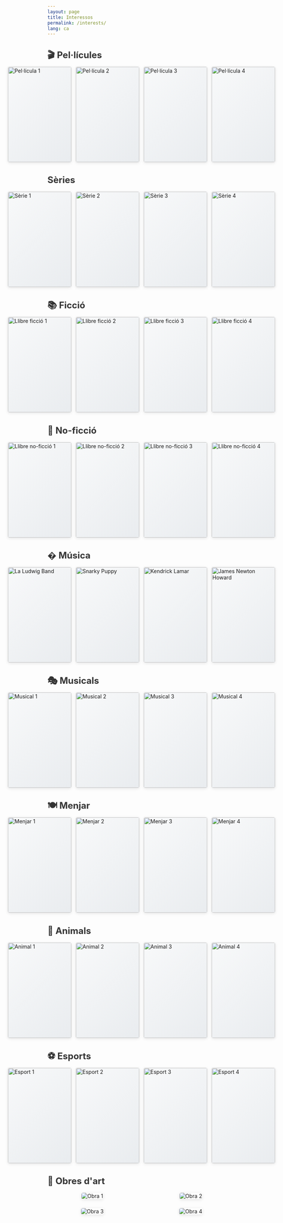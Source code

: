 ```yaml
---
layout: page
title: Interessos
permalink: /interests/
lang: ca
---
```


<style>
.interests-container {
  max-width: 800px;
  margin: 0 auto;
}

.interest-category {
  margin-bottom: 2rem; /* Reduït de 3rem a 2rem */
}

.interest-category h2 {
  margin-bottom: 1rem;
  color: #333;
  font-size: 1.5rem; /* Tornat a la     <h2>🎵 Música</h2>   <h2>🎵 Música (només 4 artistes)</h2>ida original de seccions */
  font-weight: 700; /* Pes normal per seccions */
  line-height: 1.25;
}

.interest-grid {
  display: grid;
  grid-template-columns: repeat(4, 170px); /* Mida intermèdia: 170×255px = ratio 2:3 */
  gap: 0.75rem;
  margin-bottom: 1rem;
  align-items: end; /* Alinea els elements a la base per uniformitat visual */
  justify-content: center; /* Centra la grid si no omple tota l'amplada */
}

.interest-item {
  position: relative;
  width: 170px; /* Mida intermèdia */
  height: 255px; /* Altura proporcionalment correcta (170 × 1.5 = 255) */
  overflow: hidden;
  border-radius: 4px;
  box-shadow: 0 2px 8px rgba(0,0,0,0.1);
  transition: transform 0.2s ease, box-shadow 0.2s ease;
  background: linear-gradient(135deg, #f8f9fa 0%, #e9ecef 100%); /* Fons neutre per espais buits */
}

.interest-link {
  display: block;
  width: 100%;
  height: 100%;
  text-decoration: none;
  color: inherit;
}

.interest-item:hover {
  transform: translateY(-2px);
  box-shadow: 0 4px 16px rgba(0,0,0,0.2);
}

.interest-item img {
  width: 100%;
  height: 100%;
  object-fit: cover;
  display: block;
}

.interest-placeholder {
  background: linear-gradient(135deg, #f5f7fa 0%, #c3cfe2 100%);
  display: flex;
  align-items: center;
  justify-content: center;
  color: #666;
  font-size: 0.8rem;
  text-align: center;
  padding: 1rem;
  height: 100%;
}

.interest-overlay {
  position: absolute;
  bottom: 0;
  left: 0;
  right: 0;
  background: linear-gradient(transparent, rgba(0,0,0,0.8));
  color: white;
  padding: 0.75rem 0.5rem 0.5rem;
  font-size: 0.75rem;
  line-height: 1.2;
  opacity: 0;
  transition: opacity 0.2s ease;
}

.interest-item:hover .interest-overlay {
  opacity: 1;
}

.interest-title {
  font-weight: bold;
  margin-bottom: 0.25rem;
}

.interest-subtitle {
  font-size: 0.7rem;
  opacity: 0.9;
}

/* Estil especial per la categoria Art - grid 2x2 amb proporcions originals */
.art-category .interest-grid {
  grid-template-columns: repeat(2, 1fr);
  gap: 1.5rem; /* Més espai entre imatges d'art */
  max-width: 900px; /* Amplada màxima per centrar millor */
  margin: 0 auto; /* Centrar la grid */
  align-items: start; /* Alinear al principi per evitar estiraments */
  justify-items: center; /* Centrar cada element dins la seva cel·la */
}

.art-category .interest-item {
  height: auto; /* Altura completament automàtica */
  width: auto; /* Amplada completament automàtica */
  max-width: 100%; /* No superar l'amplada de la cel·la de grid */
  background: transparent; /* Eliminar el fons gris per art */
  display: inline-block; /* Per ajustar-se al contingut */
}

.art-category .interest-item img {
  height: auto; /* Altura natural de la imatge */
  width: auto; /* Amplada natural de la imatge */
  max-width: 400px; /* Amplada màxima per evitar imatges massa grans */
  max-height: 350px; /* Altura màxima per evitar imatges massa altes */
  object-fit: contain; /* Mantenir proporcions exactes sense retallar */
  object-position: center;
  border-radius: 4px; /* Afegir border-radius directament a la imatge */
  display: block; /* Per eliminar espai extra sota la imatge */
}

@media (max-width: 600px) {
  .interest-grid {
    grid-template-columns: repeat(2, 1fr);
    gap: 0.75rem;
  }
  
  .interest-item {
    height: 200px; /* Altura lleugerament menor per mòbil */
  }
  
  .interest-category h2 {
    font-size: 1.6rem; /* Ajustat per mòbil */
  }
  
  .art-category .interest-grid {
    grid-template-columns: repeat(2, 1fr);
  }
  
  .art-category .interest-item {
    min-height: 150px; /* Altura mínima menor per mòbil */
  }
  
  .art-category .interest-item img {
    max-height: 220px; /* Altura màxima menor per mòbil */
  }
}
</style>
<div class="interests-container">
  
  <!-- Pel·lícules -->
  <div class="interest-category">
    <h2>🎬 Pel·lícules</h2>
    <div class="interest-grid">
      <div class="interest-item">
        <a href="https://letterboxd.com/tique_011/film/the-sound-of-music/activity/" class="interest-link" target="_blank" rel="noopener">
          <img src="/images/interests/movies/the-sound-of-music.jpg" alt="Pel·lícula 1" onerror="this.parentElement.parentElement.innerHTML='<div class=&quot;interest-placeholder&quot;>Poster 1</div>'">
          <div class="interest-overlay">
            <div class="interest-title">The Sound of Music</div>
            <div class="interest-subtitle">Robert Wise • 1965</div>
          </div>
        </a>
      </div>
      <div class="interest-item">
        <a href="https://letterboxd.com/tique_011/film/dune-part-two/activity/" class="interest-link" target="_blank" rel="noopener">
          <img src="/images/interests/movies/dune-part-two.jpg" alt="Pel·lícula 2" onerror="this.parentElement.parentElement.innerHTML='<div class=&quot;interest-placeholder&quot;>Poster 2</div>'">
          <div class="interest-overlay">
            <div class="interest-title">Dune: Part II</div>
            <div class="interest-subtitle">Denis Villeneuve • 2024</div>
          </div>
        </a>
      </div>
      <div class="interest-item">
        <a href="https://letterboxd.com/tique_011/film/little-women-2019/" class="interest-link" target="_blank" rel="noopener">
          <img src="/images/interests/movies/little-women.jpg" alt="Pel·lícula 3" onerror="this.parentElement.parentElement.innerHTML='<div class=&quot;interest-placeholder&quot;>Poster 3</div>'">
          <div class="interest-overlay">
            <div class="interest-title">Little Women</div>
            <div class="interest-subtitle">Greta Gerwig • 2019</div>
          </div>
        </a>
      </div>
      <div class="interest-item">
        <a href="https://letterboxd.com/tique_011/film/when-hitler-stole-pink-rabbit/activity/" class="interest-link" target="_blank" rel="noopener">
          <img src="/images/interests/movies/als-hitler-das-rosa-kaninchen-stahl.jpg" alt="Pel·lícula 4" onerror="this.parentElement.parentElement.innerHTML='<div class=&quot;interest-placeholder&quot;>Poster 4</div>'">
          <div class="interest-overlay">
            <div class="interest-title">Als Hitler das Rosa Kaninchen Stahl</div>
            <div class="interest-subtitle">Caroline Link • 2019</div>
          </div>
        </a>
      </div>
    </div>
  </div>

  <!-- Sèries -->
  <div class="interest-category">
    <h2> Sèries</h2>
    <div class="interest-grid">
      <div class="interest-item">
        <a href="https://www.imdb.com/title/tt0367279/" class="interest-link" target="_blank" rel="noopener">
          <img src="/images/interests/shows/arrested-development.jpg" alt="Sèrie 1" onerror="this.parentElement.parentElement.innerHTML='<div class=&quot;interest-placeholder&quot;>Sèrie 1</div>'">
          <div class="interest-overlay">
            <div class="interest-title">Arrested Development</div>
            <div class="interest-subtitle">Mitchell Hurwitz • 2003-2019</div>
          </div>
        </a>
      </div>
      <div class="interest-item">
        <a href="https://www.imdb.com/title/tt2467372/" class="interest-link" target="_blank" rel="noopener">
          <img src="/images/interests/shows/brooklyn-nine-nine.jpg" alt="Sèrie 2" onerror="this.parentElement.parentElement.innerHTML='<div class=&quot;interest-placeholder&quot;>Sèrie 2</div>'">
          <div class="interest-overlay">
            <div class="interest-title">Brooklyn Nine-Nine</div>
            <div class="interest-subtitle">Dan Goor, Michael Schur • 2013-2021</div>
          </div>
        </a>
      </div>
      <div class="interest-item">
        <a href="https://www.imdb.com/title/tt0352089/" class="interest-link" target="_blank" rel="noopener">
          <img src="/images/interests/shows/plats-bruts.jpg" alt="Sèrie 3" onerror="this.parentElement.parentElement.innerHTML='<div class=&quot;interest-placeholder&quot;>Sèrie 3</div>'">
          <div class="interest-overlay">
            <div class="interest-title">Plats Bruts</div>
            <div class="interest-subtitle">Joel Joan, Jordi Sánchez • 1999-2002</div>
          </div>
        </a>
      </div>
      <div class="interest-item">
        <a href="https://www.imdb.com/title/tt1439629/" class="interest-link" target="_blank" rel="noopener">
          <img src="/images/interests/shows/community.jpg" alt="Sèrie 4" onerror="this.parentElement.parentElement.innerHTML='<div class=&quot;interest-placeholder&quot;>Sèrie 4</div>'">
          <div class="interest-overlay">
            <div class="interest-title">Community</div>
            <div class="interest-subtitle">Dan Harmon • 2009-2015</div>
          </div>
        </a>
      </div>
    </div>
  </div>

  <!-- Llibres de ficció -->
  <div class="interest-category">
    <h2>📚 Ficció</h2>
    <div class="interest-grid">
      <div class="interest-item">
        <a href="https://app.thestorygraph.com/reviews/9b49ae8e-0b73-4d4b-bb89-ee7c98a80aef" class="interest-link" target="_blank" rel="noopener">
          <img src="/images/interests/fiction/el-mati-de-la-sega.jpg" alt="Llibre ficció 1" onerror="this.parentElement.parentElement.innerHTML='<div class=&quot;interest-placeholder&quot;>Portada 1</div>'">
          <div class="interest-overlay">
            <div class="interest-title">El matí de la sega</div>
            <div class="interest-subtitle">Suzanne Collins • 2025</div>
          </div>
        </a>
      </div>
      <div class="interest-item">
        <a href="https://app.thestorygraph.com/reviews/ffc91366-cbd6-4234-bbe0-47f26c611906" class="interest-link" target="_blank" rel="noopener">
          <img src="/images/interests/fiction/percy-jackson-la-malediccio-del-tita.jpg" alt="Llibre ficció 2" onerror="this.parentElement.parentElement.innerHTML='<div class=&quot;interest-placeholder&quot;>Portada 2</div>'">
          <div class="interest-overlay">
            <div class="interest-title">Percy Jackson 3: La maledicció del tità</div>
            <div class="interest-subtitle">Rick Riordan • 2007</div>
          </div>
        </a>
      </div>
      <div class="interest-item">
        <a href="https://app.thestorygraph.com/reviews/cbe98c2e-abb0-434d-94f2-ec25f4a718b5" class="interest-link" target="_blank" rel="noopener">
          <img src="/images/interests/fiction/la-placa-del-diamant.jpg" alt="Llibre ficció 3" onerror="this.parentElement.parentElement.innerHTML='<div class=&quot;interest-placeholder&quot;>Portada 3</div>'">
          <div class="interest-overlay">
            <div class="interest-title">La plaça del diamant</div>
            <div class="interest-subtitle">Mercè Rodoreda • 1962</div>
          </div>
        </a>
      </div>
      <div class="interest-item">
        <a href="https://app.thestorygraph.com/reviews/14927454-0ced-4db7-a46a-b111e596a9a3" class="interest-link" target="_blank" rel="noopener">
          <img src="/images/interests/fiction/the-hate-u-give.jpg" alt="Llibre ficció 4" onerror="this.parentElement.parentElement.innerHTML='<div class=&quot;interest-placeholder&quot;>Portada 4</div>'">
          <div class="interest-overlay">
            <div class="interest-title">The Hate U Give</div>
            <div class="interest-subtitle">Angie Thomas • 2017</div>
          </div>
        </a>
      </div>
    </div>
  </div>

  <!-- Llibres de no-ficció -->
  <div class="interest-category">
    <h2>📖 No-ficció</h2>
    <div class="interest-grid">
      <div class="interest-item">
        <a href="https://app.thestorygraph.com/reviews/99441071-67b2-40ee-9ec1-123df94e262b" class="interest-link" target="_blank" rel="noopener">
          <img src="/images/interests/nonfiction/the-power-broker.jpg" alt="Llibre no-ficció 1" onerror="this.parentElement.parentElement.innerHTML='<div class=&quot;interest-placeholder&quot;>Portada 1</div>'">
          <div class="interest-overlay">
            <div class="interest-title">The Power Broker</div>
            <div class="interest-subtitle">Robert Caro • 1974</div>
          </div>
        </a>
      </div>
      <div class="interest-item">
        <a href="https://app.thestorygraph.com/books/b73a25c2-bcf4-4b66-a14e-1df9c1a4d59c" class="interest-link" target="_blank" rel="noopener">
          <img src="/images/interests/nonfiction/artificial-intelligence-modern-approach.jpg" alt="Llibre no-ficció 2" onerror="this.parentElement.parentElement.innerHTML='<div class=&quot;interest-placeholder&quot;>Portada 2</div>'">
          <div class="interest-overlay">
            <div class="interest-title">Artificial Intelligence: A Modern Approach</div>
            <div class="interest-subtitle">Stuart Russell i Peter Norvig • 1994</div>
          </div>
        </a>
      </div>
      <div class="interest-item">
        <a href="#" class="interest-link" target="_blank" rel="noopener">
          <img src="/images/interests/nonfiction/africa-is-not-a-country.jpg" alt="Llibre no-ficció 3" onerror="this.parentElement.parentElement.innerHTML='<div class=&quot;interest-placeholder&quot;>Portada 3</div>'">
          <div class="interest-overlay">
            <div class="interest-title">Africa is Not a Country</div>
            <div class="interest-subtitle">Dipo Faloyin • 2022</div>
          </div>
        </a>
      </div>
      <div class="interest-item">
        <a href="https://app.thestorygraph.com/reviews/3cb87e45-cbe7-4fcf-8c7b-c2a519eb7a4d" class="interest-link" target="_blank" rel="noopener">
          <img src="/images/interests/nonfiction/everything-is-tuberculosis.jpg" alt="Llibre no-ficció 4" onerror="this.parentElement.parentElement.innerHTML='<div class=&quot;interest-placeholder&quot;>Portada 4</div>'">
          <div class="interest-overlay">
            <div class="interest-title">Everything is Tuberculosis</div>
            <div class="interest-subtitle">John Green • 2025</div>
          </div>
        </a>
      </div>
    </div>
  </div>

  <!-- Música (artistes i àlbums favorits) -->
  <div class="interest-category">
    <h2>� Música</h2>
    <div class="interest-grid">
      <!-- Artistes seleccionats -->
      <div class="interest-item">
        <a href="https://open.spotify.com/artist/1hOwyBjBzD71G76KApDEy5" class="interest-link" target="_blank" rel="noopener">
          <img src="/images/interests/music/la-ludwig-band.jpg" alt="La Ludwig Band" onerror="this.parentElement.parentElement.innerHTML='<div class=&quot;interest-placeholder&quot;>La Ludwig Band</div>'">
          <div class="interest-overlay">
            <div class="interest-title">La Ludwig Band</div>
            <div class="interest-subtitle">Pop-rock folk • Àlbums favorits</div>
          </div>
        </a>
      </div>
      <div class="interest-item">
        <a href="#" class="interest-link" target="_blank" rel="noopener">
          <img src="/images/interests/music/snarky-puppy.jpg" alt="Snarky Puppy" onerror="this.parentElement.parentElement.innerHTML='<div class=&quot;interest-placeholder&quot;>Snarky Puppy</div>'">
          <div class="interest-overlay">
            <div class="interest-title">Snarky Puppy</div>
            <div class="interest-subtitle">Jazz Fusion • We Like It Here, Culcha Vulcha</div>
          </div>
        </a>
      </div>
      <!-- Artistes individuals -->
      <div class="interest-item">
        <a href="#" class="interest-link" target="_blank" rel="noopener">
          <img src="/images/interests/music/kendrick-lamar.jpg" alt="Kendrick Lamar" onerror="this.parentElement.parentElement.innerHTML='<div class=&quot;interest-placeholder&quot;>Kendrick Lamar</div>'">
          <div class="interest-overlay">
            <div class="interest-title">Kendrick Lamar</div>
            <div class="interest-subtitle">Hip Hop • To Pimp a Butterfly</div>
          </div>
        </a>
      </div>
      <div class="interest-item">
        <a href="#" class="interest-link" target="_blank" rel="noopener">
          <img src="/images/interests/music/james-newton-howard.jpg" alt="James Newton Howard" onerror="this.parentElement.parentElement.innerHTML='<div class=&quot;interest-placeholder&quot;>James Newton Howard</div>'">
          <div class="interest-overlay">
            <div class="interest-title">James Newton Howard</div>
            <div class="interest-subtitle">Film Composer • BSO The Hunger Games</div>
          </div>
        </a>
      </div>
    </div>
  </div>

  <!-- Musicals -->
  <div class="interest-category">
    <h2>🎭 Musicals</h2>
    <div class="interest-grid">
      <div class="interest-item">
        <a href="#🎭-musicals" class="interest-link" target="_blank" rel="noopener">
          <img src="/images/interests/musicals/hamilton.jpg" alt="Musical 1" onerror="this.parentElement.parentElement.innerHTML='<div class=&quot;interest-placeholder&quot;>Musical 1</div>'">
          <div class="interest-overlay">
            <div class="interest-title">Hamilton</div>
            <div class="interest-subtitle">Lin-Manuel Miranda • 2015</div>
          </div>
        </a>
      </div>
      <div class="interest-item">
        <a href="https://www.teatrevictoria.com/ca/cartellera/c/183-mar-i-cel.html" class="interest-link" target="_blank" rel="noopener">
          <img src="/images/interests/musicals/the-phantom-of-the-opera.jpg" alt="Musical 2" onerror="this.parentElement.parentElement.innerHTML='<div class=&quot;interest-placeholder&quot;>Musical 2</div>'">
          <div class="interest-overlay">
            <div class="interest-title">Mar i Cel</div>
            <div class="interest-subtitle">Dagoll Dagom • 1988</div>
          </div>
        </a>
      </div>
      <div class="interest-item">
        <a href="#🎭-musicals" class="interest-link" target="_blank" rel="noopener">
          <img src="/images/interests/musicals/west-side-story.jpg" alt="Musical 3" onerror="this.parentElement.parentElement.innerHTML='<div class=&quot;interest-placeholder&quot;>Musical 3</div>'">
          <div class="interest-overlay">
            <div class="interest-title">West Side Story</div>
            <div class="interest-subtitle">Leonard Bernstein • 1957</div>
          </div>
        </a>
      </div>
      <div class="interest-item">
        <a href="#🎭-musicals" class="interest-link" target="_blank" rel="noopener">
          <img src="/images/interests/musicals/matilda.jpg" alt="Musical 4" onerror="this.parentElement.parentElement.innerHTML='<div class=&quot;interest-placeholder&quot;>Musical 4</div>'">
          <div class="interest-overlay">
            <div class="interest-title">Matilda</div>
            <div class="interest-subtitle">Tim Minchin i Dennis Kelly • 2010</div>
          </div>
        </a>
      </div>
    </div>
  </div>

  <!-- Menjar -->
  <div class="interest-category">
    <h2>🍽️ Menjar</h2>
    <div class="interest-grid">
      <div class="interest-item">
        <a href="#" class="interest-link" target="_blank" rel="noopener">
          <img src="/images/interests/food/canelons.png" alt="Menjar 1" onerror="this.parentElement.parentElement.innerHTML='<div class=&quot;interest-placeholder&quot;>Menjar 1</div>'">
          <div class="interest-overlay">
            <div class="interest-title">Canelons</div>
            <div class="interest-subtitle"></div>
          </div>
        </a>
      </div>
      <div class="interest-item">
        <a href="https://3focs.com/ca/" class="interest-link" target="_blank" rel="noopener">
          <img src="/images/interests/food/carxofes.jpg" alt="Menjar 2" onerror="this.parentElement.parentElement.innerHTML='<div class=&quot;interest-placeholder&quot;>Menjar 2</div>'">
          <div class="interest-overlay">
            <div class="interest-title">Carxofes a la brasa</div>
            <div class="interest-subtitle"></div>
          </div>
        </a>
      </div>
      <div class="interest-item">
        <a href="https://www.timeout.cat/barcelona/ca/restaurants/gaig-barcelona" class="interest-link" target="_blank" rel="noopener">
          <img src="/images/interests/food/macarrons.jpg" alt="Menjar 3" onerror="this.parentElement.parentElement.innerHTML='<div class=&quot;interest-placeholder&quot;>Menjar 3</div>'">
          <div class="interest-overlay">
            <div class="interest-title">Macarrons gratinats</div>
            <div class="interest-subtitle"></div>
          </div>
        </a>
      </div>
      <div class="interest-item">
        <a href="https://www.barmolina.com/ca/" class="interest-link" target="_blank" rel="noopener">
          <img src="/images/interests/food/pa-amb-tomàquet.jpg" alt="Menjar 4" onerror="this.parentElement.parentElement.innerHTML='<div class=&quot;interest-placeholder&quot;>Menjar 4</div>'">
          <div class="interest-overlay">
            <div class="interest-title">Pa amb tomàquet</div>
            <div class="interest-subtitle"></div>
          </div>
        </a>
      </div>
    </div>
  </div>

  <!-- Animals -->
  <div class="interest-category">
    <h2>🐾 Animals</h2>
    <div class="interest-grid">
      <div class="interest-item">
        <a href="#" class="interest-link" target="_blank" rel="noopener">
          <img src="/images/interests/animals/orca.jpg" alt="Animal 1" onerror="this.parentElement.parentElement.innerHTML='<div class=&quot;interest-placeholder&quot;>Animal 1</div>'">
          <div class="interest-overlay">
            <div class="interest-title">Orca</div>
            <div class="interest-subtitle"></div>
          </div>
        </a>
      </div>
      <div class="interest-item">
        <a href="#" class="interest-link" target="_blank" rel="noopener">
          <img src="/images/interests/animals/gat.jpg" alt="Animal 2" onerror="this.parentElement.parentElement.innerHTML='<div class=&quot;interest-placeholder&quot;>Animal 2</div>'">
          <div class="interest-overlay">
            <div class="interest-title">Gat</div>
            <div class="interest-subtitle"></div>
          </div>
        </a>
      </div>
      <div class="interest-item">
        <a href="#" class="interest-link" target="_blank" rel="noopener">
          <img src="/images/interests/animals/elefant.jpg" alt="Animal 3" onerror="this.parentElement.parentElement.innerHTML='<div class=&quot;interest-placeholder&quot;>Animal 3</div>'">
          <div class="interest-overlay">
            <div class="interest-title">Elefant</div>
            <div class="interest-subtitle"></div>
          </div>
        </a>
      </div>
      <div class="interest-item">
        <a href="#" class="interest-link" target="_blank" rel="noopener">
          <img src="/images/interests/animals/lleopard.jpg" alt="Animal 4" onerror="this.parentElement.parentElement.innerHTML='<div class=&quot;interest-placeholder&quot;>Animal 4</div>'">
          <div class="interest-overlay">
            <div class="interest-title">Lleopard</div>
            <div class="interest-subtitle"></div>
          </div>
        </a>
      </div>
    </div>
  </div>

  <!-- Esports -->
  <div class="interest-category">
    <h2>⚽ Esports</h2>
    <div class="interest-grid">
      <div class="interest-item">
        <a href="#⚽-esports" class="interest-link" target="_blank" rel="noopener">
          <img src="/images/interests/sports/tennis.jpg" alt="Esport 1" onerror="this.parentElement.parentElement.innerHTML='<div class=&quot;interest-placeholder&quot;>Esport 1</div>'">
          <div class="interest-overlay">
            <div class="interest-title">Tennis</div>
            <div class="interest-subtitle">Roger Federer, Jannik Sinner</div>
          </div>
        </a>
      </div>
      <div class="interest-item">
        <a href="#⚽-esports" class="interest-link" target="_blank" rel="noopener">
          <img src="/images/interests/sports/fc-barcelona.jpg" alt="Esport 2" onerror="this.parentElement.parentElement.innerHTML='<div class=&quot;interest-placeholder&quot;>Esport 2</div>'">
          <div class="interest-overlay">
            <div class="interest-title">Futbol (Barça)</div>
            <div class="interest-subtitle">Messi, Lamine Yamal, Casadó</div>
          </div>
        </a>
      </div>
      <div class="interest-item">
        <a href="#⚽-esports" class="interest-link" target="_blank" rel="noopener">
          <img src="/images/interests/sports/climbing.jpg" alt="Esport 3" onerror="this.parentElement.parentElement.innerHTML='<div class=&quot;interest-placeholder&quot;>Esport 3</div>'">
          <div class="interest-overlay">
            <div class="interest-title">Escalada</div>
            <div class="interest-subtitle">Janja Garnbret</div>
          </div>
        </a>
      </div>
      <div class="interest-item">
        <a href="#⚽-esports" class="interest-link" target="_blank" rel="noopener">
          <img src="/images/interests/sports/chess.jpg" alt="Esport 4" onerror="this.parentElement.parentElement.innerHTML='<div class=&quot;interest-placeholder&quot;>Esport 4</div>'">
          <div class="interest-overlay">
            <div class="interest-title">Escacs</div>
            <div class="interest-subtitle">Magnus Carlsen, penguingm1</div>
          </div>
        </a>
      </div>
    </div>
  </div>

  <!-- Obres d'art -->
  <div class="interest-category art-category">
    <h2>🎨 Obres d'art</h2>
    <div class="interest-grid">
      <div class="interest-item">
        <a href="https://artsandculture.google.com/asset/shipwreck-off-a-rocky-coast-nuijen-wijnand/jwHeR2DfWY0qpw" class="interest-link" target="_blank" rel="noopener">
          <img src="/images/interests/art/shipwreck-off-rocky-coast-nuijen.jpg" alt="Obra 1" onerror="this.parentElement.parentElement.innerHTML='<div class=&quot;interest-placeholder&quot;>Obra 1</div>'">
          <div class="interest-overlay">
            <div class="interest-title">Naufragi a la costa rocosa</div>
            <div class="interest-subtitle">Wijnand Nuijen • 1837</div>
          </div>
        </a>
      </div>
      <div class="interest-item">
        <a href="https://artsandculture.google.com/asset/california-spring-albert-bierstadt-1830%E2%80%931902/bAE9fcwSxFxp4w" class="interest-link" target="_blank" rel="noopener">
          <img src="/images/interests/art/california-spring-bierstadt.jpg" alt="Obra 2" onerror="this.parentElement.parentElement.innerHTML='<div class=&quot;interest-placeholder&quot;>Obra 2</div>'">
          <div class="interest-overlay">
            <div class="interest-title">California Spring</div>
            <div class="interest-subtitle">Alfred Bierstadt • 1875</div>
          </div>
        </a>
      </div>
      <div class="interest-item">
        <a href="https://sagradafamilia.org/" class="interest-link" target="_blank" rel="noopener">
          <img src="/images/interests/art/sagrada-familia-gaudi.jpg" alt="Obra 3" onerror="this.parentElement.parentElement.innerHTML='<div class=&quot;interest-placeholder&quot;>Obra 3</div>'">
          <div class="interest-overlay">
            <div class="interest-title">La Sagrada Família</div>
            <div class="interest-subtitle">Antoni Gaudí • 1882-</div>
          </div>
        </a>
      </div>
      <div class="interest-item">
        <a href="https://artsandculture.google.com/asset/avenue-of-plane-trees/wQFzEqx_dpfP6Q" class="interest-link" target="_blank" rel="noopener">
          <img src="/images/interests/art/avenue-plane-trees-rusinol.jpg" alt="Obra 4" onerror="this.parentElement.parentElement.innerHTML='<div class=&quot;interest-placeholder&quot;>Obra 4</div>'">
          <div class="interest-overlay">
            <div class="interest-title">Passeig dels plàtans</div>
            <div class="interest-subtitle">Santiago Rusiñol • 1916</div>
          </div>
        </a>
      </div>
    </div>
  </div>

</div>